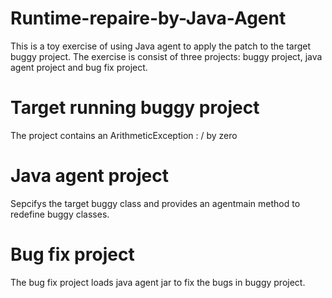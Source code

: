 # Runtime-repaire-by-Java-Agent
This is a toy exercise of using Java agent to apply the patch to the target buggy project. 
The exercise is consist of three projects: buggy project, java agent project and bug fix project.


# Target running buggy project
 The project contains an ArithmeticException : / by zero
 
 # Java agent project
 Sepcifys the target buggy class and provides an agentmain method to redefine buggy classes. 
 
 # Bug fix project
 The bug fix project loads java agent jar to fix the bugs in buggy project. 
